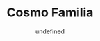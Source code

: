 --- 
slug: "cosmo-familia"
title: "Cosmo Familia"
publishdate: "2018-12-23"
src: "https://365manga.net/manga/cosmo-familia"
author: "undefined"
image: "https://data.365manga.net/images/thumbnails/32690-cosmo-familia.jpg"
tags: []
chapters: ["]
chapterlinks: ["]
description: "The world is devastated by the sudden stampede of the mysterious invading creatures called 'cosmof'. Amakawa Alice still believes that her family, that disappeared 6 years ago, will return. Can she protect her home on her own?"
---